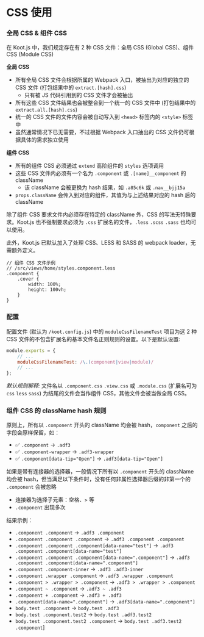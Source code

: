 # CSS 使用

### 全局 CSS & 组件 CSS

在 Koot.js 中，我们规定存在有 2 种 CSS 文件：全局 CSS (Global CSS)、组件 CSS (Module CSS)

**全局 CSS**

-   所有全局 CSS 文件会根据所属的 Webpack 入口，被抽出为对应的独立的 CSS 文件 (打包结果中的 `extract.[hash].css`)
    -   只有被 JS 代码引用到的 CSS 文件才会被抽出
-   所有这些 CSS 文件结果也会被整合到一个统一的 CSS 文件中 (打包结果中的 `extract.all.[hash].css`)
-   统一的 CSS 文件的文件内容会被自动写入到 `<head>` 标签内的 `<style>` 标签中
-   虽然通常情况下已无需要，不过根据 Webpack 入口抽出的 CSS 文件仍可根据具体的需求独立使用

**组件 CSS**

-   所有的组件 CSS 必须通过 `extend` 高阶组件的 `styles` 选项调用
-   这些 CSS 文件内必须有一个名为 `.component` 或 `.[name]__component` 的 className
    -   该 className 会被更换为 hash 结果，如 `.a85c6k` 或 `.nav__bjj15a`
-   `props.className` 会传入到对应的组件，其值为与上述结果对应的 hash 后的 className

除了组件 CSS 要求文件内必须存在特定的 className 外，CSS 的写法无特殊要求。Koot.js 也不强制要求必须为 `.css` 扩展名的文件，`.less` `.scss` `.sass` 也均可以使用。

此外，Koot.js 已默认加入了处理 CSS、LESS 和 SASS 的 webpack loader，无需额外定义。

```less
// 组件 CSS 文件示例
// /src/views/home/styles.component.less
.component {
    .cover {
        width: 100%;
        height: 100vh;
    }
}
```

### 配置

配置文件 (默认为 `/koot.config.js`) 中的 `moduleCssFilenameTest` 项目为这 2 种 CSS 文件的不包含扩展名的基本文件名正则规则的设置。以下是默认设置:

```javascript
module.exports = {
    // ...
    moduleCssFilenameTest: /\.(component|view|module)/
    // ...
};
```

_默认规则解释:_ 文件名以 `.component.css` `.view.css` 或 `.module.css` (扩展名可为 `css` `less` `sass`) 为结尾的文件会当作组件 CSS，其他文件会被当做全局 CSS。

### 组件 CSS 的 className hash 规则

原则上，所有以 `.component` 开头的 className 均会被 hash，`component` 之后的字段会原样保留，如：

-   ✅ `.component` -> `.adf3`
-   ✅ `.component-wrapper` -> `.adf3-wrapper`
-   ✅ `.component[data-tip="Open"]` -> `.adf3[data-tip="Open"]`

如果是带有连接器的选择器，一般情况下所有以 `.component` 开头的 className 均会被 hash，但当满足以下条件时，没有任何非属性选择器后缀的非第一个的 `.component` 会被忽略

-   连接器为选择子元素：空格、`>` 等
-   `.component` 出现多次

结果示例：

-   `.component .component` -> `.adf3 .component`
-   `.component .component .component` -> `.adf3 .component .component`
-   `.component .component .component[data-name="test"]` -> `.adf3 .component .component[data-name="test"]`
-   `.component .component .component[data-name=".component"]` -> `.adf3 .component .component[data-name=".component"]`
-   `.component .component-inner` -> `.adf3 .adf3-inner`
-   `.component .wrapper .component` -> `.adf3 .wrapper .component`
-   `.component > .wrapper > .component` -> `.adf3 > .wrapper > .component`
-   `.component ~ .component` -> `.adf3 ~ .adf3`
-   `.component + .component` -> `.adf3 + .adf3`
-   `.component[data-name=".component"]` -> `.adf3[data-name=".component"]`
-   `body.test .component` -> `body.test .adf3`
-   `body.test .component.test2` -> `body.test .adf3.test2`
-   `body.test .component.test2 .component` -> `body.test .adf3.test2 .component`]
